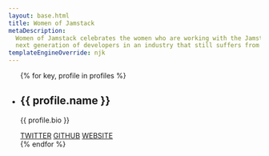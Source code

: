 ```yaml
---
layout: base.html
title: Women of Jamstack
metaDescription:
  Women of Jamstack celebrates the women who are working with the Jamstack and adjacent technologies — and inspires the
  next generation of developers in an industry that still suffers from devastating gender inequality.
templateEngineOverride: njk
---
```


<ul>
 {% for key, profile in profiles %}
    <li>
      <div>
        <h2>{{ profile.name }}</h2>
        <p>{{ profile.bio }}</p>
        <a href="https://twitter.com/{{ profile.twitterUsername }}" target="_blank">TWITTER</a>
        <a href="https://github.com/{{ profile.githubUsername }}" target="_blank">GITHUB</a>
        <a href="{{ profile.website }}" target="_blank">WEBSITE</a>
      </div>
    </li>
{% endfor %}
<ul>
